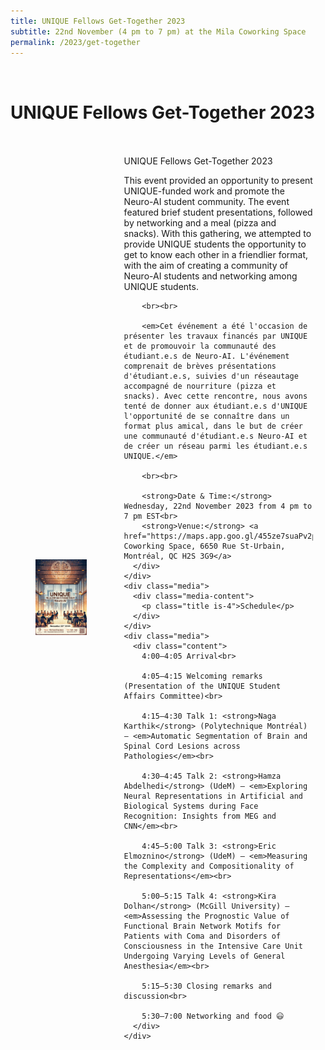```yaml
---
title: UNIQUE Fellows Get-Together 2023
subtitle: 22nd November (4 pm to 7 pm) at the Mila Coworking Space
permalink: /2023/get-together
---
```


<br>

# UNIQUE Fellows Get-Together 2023

<style>
/* Ensure mobile responsiveness */
@media screen and (max-width: 665px) {
    .card {
        flex-direction: column;
        max-width: 100%;
    }
    .card-image, .card-content {
        max-width: 100%;
    }
    .card-content {
      padding: none;
    }
}
</style>

<div class="card" style="display: flex; align-items: center; flex-wrap: wrap;">
  <div class="card-image" style="flex: 1; max-width: 40%;">
      <figure class="image is-5by2">
          <img src="/assets/img/UNIQUE_Fellows_Get-Together_2023.png" alt="UNIQUE Fellows Get-Together 2023">
      </figure>
  </div>
  <div class="card-content" style="flex: 1.5; padding: 20px; max-width: 60%;">
    <div class="media">
      <div class="media-content">
        <p class="title is-4">UNIQUE Fellows Get-Together 2023</p>
      </div>
    </div>
    <div class="media">
      <div class="content">
        This event provided an opportunity to present UNIQUE-funded work and promote the Neuro-AI student community. The event featured brief student presentations, followed by networking and a meal (pizza and snacks). With this gathering, we attempted to provide UNIQUE students the opportunity to get to know each other in a friendlier format, with the aim of creating a community of Neuro-AI students and networking among UNIQUE students.

        <br><br>

        <em>Cet événement a été l'occasion de présenter les travaux financés par UNIQUE et de promouvoir la communauté des étudiant.e.s de Neuro-AI. L'événement comprenait de brèves présentations d'étudiant.e.s, suivies d'un réseautage accompagné de nourriture (pizza et snacks). Avec cette rencontre, nous avons tenté de donner aux étudiant.e.s d'UNIQUE l'opportunité de se connaître dans un format plus amical, dans le but de créer une communauté d'étudiant.e.s Neuro-AI et de créer un réseau parmi les étudiant.e.s UNIQUE.</em>

        <br><br>

        <strong>Date & Time:</strong> Wednesday, 22nd November 2023 from 4 pm to 7 pm EST<br>
        <strong>Venue:</strong> <a href="https://maps.app.goo.gl/455ze7suaPv2p8J6A">Mila Coworking Space, 6650 Rue St-Urbain, Montréal, QC H2S 3G9</a>
      </div>
    </div>
    <div class="media">
      <div class="media-content">
        <p class="title is-4">Schedule</p>
      </div>
    </div>
    <div class="media">
      <div class="content">
        4:00–4:05 Arrival<br>

        4:05–4:15 Welcoming remarks (Presentation of the UNIQUE Student Affairs Committee)<br>

        4:15–4:30 Talk 1: <strong>Naga Karthik</strong> (Polytechnique Montréal) — <em>Automatic Segmentation of Brain and Spinal Cord Lesions across Pathologies</em><br>

        4:30–4:45 Talk 2: <strong>Hamza Abdelhedi</strong> (UdeM) — <em>Exploring Neural Representations in Artificial and Biological Systems during Face Recognition: Insights from MEG and CNN</em><br>

        4:45–5:00 Talk 3: <strong>Eric Elmoznino</strong> (UdeM) — <em>Measuring the Complexity and Compositionality of Representations</em><br>

        5:00–5:15 Talk 4: <strong>Kira Dolhan</strong> (McGill University) — <em>Assessing the Prognostic Value of Functional Brain Network Motifs for Patients with Coma and Disorders of Consciousness in the Intensive Care Unit Undergoing Varying Levels of General Anesthesia</em><br>

        5:15–5:30 Closing remarks and discussion<br>

        5:30–7:00 Networking and food 😃
      </div>
    </div>
  </div>
</div>
